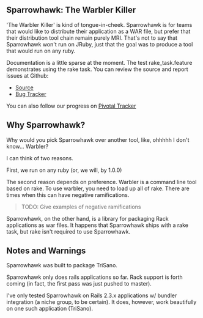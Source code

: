 ## Sparrowhawk: The Warbler Killer

'The Warbler Killer' is kind of tongue-in-cheek. Sparrowhawk is for teams that would like to distribute their application as a WAR file, but prefer that their distribution tool chain remain purely MRI. That's not to say that Sparrowhawk won't run on JRuby, just that the goal was to produce a tool that would run on any ruby.

Documentation is a little sparse at the moment. The test rake_task.feature demonstrates using the rake task. You can review the source and report issues at Github:

* [Source](https://github.com/kofno/Sparrowhawk)
* [Bug Tracker](https://github.com/kofno/Sparrowhawk/issues)

You can also follow our progress on [Pivotal Tracker](https://www.pivotaltracker.com/projects/164959#)

## Why Sparrowhawk?

Why would you pick Sparrowhawk over another tool, like, ohhhhh I don't know... Warbler?

I can think of two reasons.

First, we run on any ruby (or, we will, by 1.0.0)

The second reason depends on preference. Warbler is a command line tool based on rake. To use warbler, you need to load up all of rake. There are times when this can have negative ramifications.

>TODO: Give examples of negative ramifications

Sparrowhawk, on the other hand, is a library for packaging Rack applications as war files. It happens that Sparrowhawk ships with a rake task, but rake isn't required to use Sparrowhawk.

## Notes and Warnings

Sparrowhawk was built to package TriSano.

Sparrowhawk only does rails applications so far. Rack support is forth coming (in fact, the first pass was just pushed to master).

I've only tested Sparrowhawk on Rails 2.3.x applications w/ bundler integration (a niche group, to be certain). It does, however, work beautifully on one such application (TriSano).
